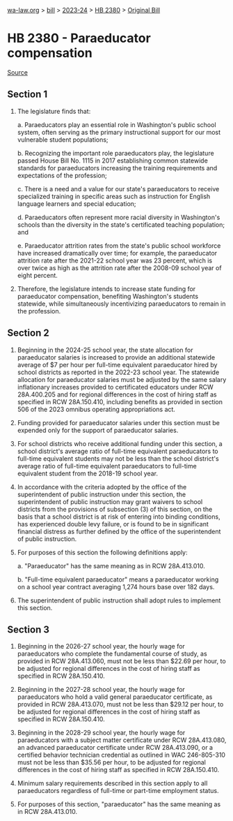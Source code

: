 [wa-law.org](/) > [bill](/bill/) > [2023-24](/bill/2023-24/) > [HB 2380](/bill/2023-24/hb/2380/) > [Original Bill](/bill/2023-24/hb/2380/1/)

# HB 2380 - Paraeducator compensation

[Source](http://lawfilesext.leg.wa.gov/biennium/2023-24/Pdf/Bills/House%20Bills/2380.pdf)

## Section 1
1. The legislature finds that:

    a. Paraeducators play an essential role in Washington's public school system, often serving as the primary instructional support for our most vulnerable student populations;

    b. Recognizing the important role paraeducators play, the legislature passed House Bill No. 1115 in 2017 establishing common statewide standards for paraeducators increasing the training requirements and expectations of the profession;

    c. There is a need and a value for our state's paraeducators to receive specialized training in specific areas such as instruction for English language learners and special education;

    d. Paraeducators often represent more racial diversity in Washington's schools than the diversity in the state's certificated teaching population; and

    e. Paraeducator attrition rates from the state's public school workforce have increased dramatically over time; for example, the paraeducator attrition rate after the 2021-22 school year was 23 percent, which is over twice as high as the attrition rate after the 2008-09 school year of eight percent.

2. Therefore, the legislature intends to increase state funding for paraeducator compensation, benefiting Washington's students statewide, while simultaneously incentivizing paraeducators to remain in the profession.

## Section 2
1. Beginning in the 2024-25 school year, the state allocation for paraeducator salaries is increased to provide an additional statewide average of $7 per hour per full-time equivalent paraeducator hired by school districts as reported in the 2022-23 school year. The statewide allocation for paraeducator salaries must be adjusted by the same salary inflationary increases provided to certificated educators under RCW 28A.400.205 and for regional differences in the cost of hiring staff as specified in RCW 28A.150.410, including benefits as provided in section 506 of the 2023 omnibus operating appropriations act.

2. Funding provided for paraeducator salaries under this section must be expended only for the support of paraeducator salaries.

3. For school districts who receive additional funding under this section, a school district's average ratio of full-time equivalent paraeducators to full-time equivalent students may not be less than the school district's average ratio of full-time equivalent paraeducators to full-time equivalent student from the 2018-19 school year.

4. In accordance with the criteria adopted by the office of the superintendent of public instruction under this section, the superintendent of public instruction may grant waivers to school districts from the provisions of subsection (3) of this section, on the basis that a school district is at risk of entering into binding conditions, has experienced double levy failure, or is found to be in significant financial distress as further defined by the office of the superintendent of public instruction.

5. For purposes of this section the following definitions apply:

    a. "Paraeducator" has the same meaning as in RCW 28A.413.010.

    b. "Full-time equivalent paraeducator" means a paraeducator working on a school year contract averaging 1,274 hours base over 182 days.

6. The superintendent of public instruction shall adopt rules to implement this section.

## Section 3
1. Beginning in the 2026-27 school year, the hourly wage for paraeducators who complete the fundamental course of study, as provided in RCW 28A.413.060, must not be less than $22.69 per hour, to be adjusted for regional differences in the cost of hiring staff as specified in RCW 28A.150.410.

2. Beginning in the 2027-28 school year, the hourly wage for paraeducators who hold a valid general paraeducator certificate, as provided in RCW 28A.413.070, must not be less than $29.12 per hour, to be adjusted for regional differences in the cost of hiring staff as specified in RCW 28A.150.410.

3. Beginning in the 2028-29 school year, the hourly wage for paraeducators with a subject matter certificate under RCW 28A.413.080, an advanced paraeducator certificate under RCW 28A.413.090, or a certified behavior technician credential as outlined in WAC 246-805-310 must not be less than $35.56 per hour, to be adjusted for regional differences in the cost of hiring staff as specified in RCW 28A.150.410.

4. Minimum salary requirements described in this section apply to all paraeducators regardless of full-time or part-time employment status.

5. For purposes of this section, "paraeducator" has the same meaning as in RCW 28A.413.010.
